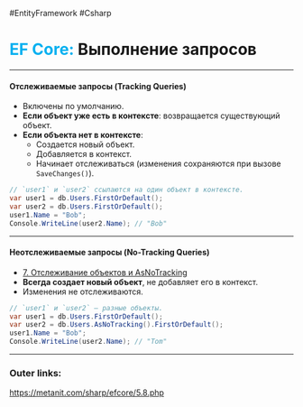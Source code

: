 #EntityFramework #Csharp 
# <font color="#00b0f0">EF Core:</font> Выполнение запросов

---
#### **Отслеживаемые запросы (Tracking Queries)**  
- Включены по умолчанию.  
- **Если объект уже есть в контексте**: возвращается существующий объект.  
- **Если объекта нет в контексте**:  
  - Создается новый объект.  
  - Добавляется в контекст.  
  - Начинает отслеживаться (изменения сохраняются при вызове `SaveChanges()`).  

```csharp
// `user1` и `user2` ссылаются на один объект в контексте.  
var user1 = db.Users.FirstOrDefault();  
var user2 = db.Users.FirstOrDefault();  
user1.Name = "Bob";  
Console.WriteLine(user2.Name); // "Bob"  
```  

---
#### **Неотслеживаемые запросы (No-Tracking Queries)**  
- [7. Отслеживание объектов и AsNoTracking](1.%20Languages/C-sharp/Базы%20данных/EF%20Core/5.%20Запросы%20и%20LINQ/7.%20Отслеживание%20объектов%20и%20AsNoTracking.md)
- **Всегда создает новый объект**, не добавляет его в контекст.  
- Изменения не отслеживаются.  

```csharp
// `user1` и `user2` — разные объекты.  
var user1 = db.Users.FirstOrDefault();  
var user2 = db.Users.AsNoTracking().FirstOrDefault();  
user1.Name = "Bob";  
Console.WriteLine(user2.Name); // "Tom"  
```  

---
### Outer links:
https://metanit.com/sharp/efcore/5.8.php